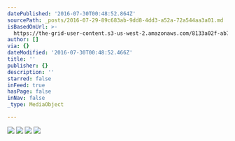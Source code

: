 ```yaml
---
datePublished: '2016-07-30T00:48:52.864Z'
sourcePath: _posts/2016-07-29-89c683ab-9dd8-4dd3-a52a-72a544aa3a01.md
isBasedOnUrl: >-
  https://the-grid-user-content.s3-us-west-2.amazonaws.com/8133a02f-ab70-4660-b283-5591e8ba0205.png
author: []
via: {}
dateModified: '2016-07-30T00:48:52.466Z'
title: ''
publisher: {}
description: ''
starred: false
inFeed: true
hasPage: false
inNav: false
_type: MediaObject

---
```

![](https://the-grid-user-content.s3-us-west-2.amazonaws.com/9a905a7e-b7ec-42aa-8b68-7e99750b33eb.png)
![](https://the-grid-user-content.s3-us-west-2.amazonaws.com/8363510f-decc-4dcb-8a36-e28cfb48815f.png)
![](https://the-grid-user-content.s3-us-west-2.amazonaws.com/260e63f9-7703-4482-8ace-af68ba593d12.png)
![](https://the-grid-user-content.s3-us-west-2.amazonaws.com/8133a02f-ab70-4660-b283-5591e8ba0205.png)